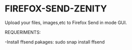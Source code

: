 # FIREFOX-SEND-ZENITY
Upload your files, images,etc to Firefox Send in mode GUI.

REQUERIMENTS:

-Install ffsend pakages: sudo snap install ffsend

